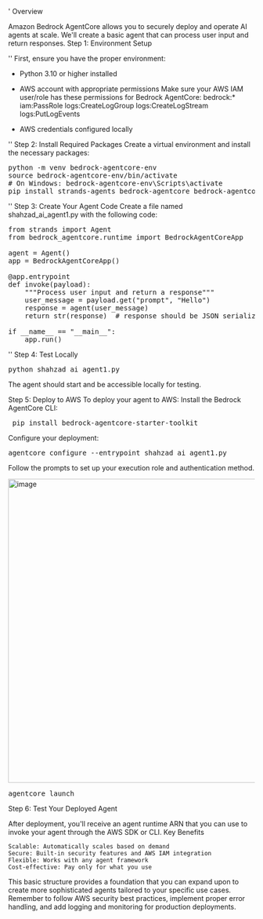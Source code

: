 ' Overview

Amazon Bedrock AgentCore allows you to securely deploy and operate AI agents at scale. We'll create a basic agent that can process user input and return responses.
Step 1: Environment Setup

'' First, ensure you have the proper environment:
* Python 3.10 or higher installed
* AWS account with appropriate permissions
Make sure your AWS IAM user/role has these permissions for Bedrock AgentCore:
    bedrock:*
    iam:PassRole
    logs:CreateLogGroup
    logs:CreateLogStream
    logs:PutLogEvents

* AWS credentials configured locally

'' Step 2: Install Required Packages
Create a virtual environment and install the necessary packages:

<pre>
python -m venv bedrock-agentcore-env
source bedrock-agentcore-env/bin/activate  
# On Windows: bedrock-agentcore-env\Scripts\activate
pip install strands-agents bedrock-agentcore bedrock-agentcore-starter-toolkit
</pre>

'' Step 3: Create Your Agent Code
Create a file named shahzad_ai_agent1.py
with the following code:

<pre>
from strands import Agent
from bedrock_agentcore.runtime import BedrockAgentCoreApp

agent = Agent()
app = BedrockAgentCoreApp()

@app.entrypoint
def invoke(payload):
    """Process user input and return a response"""
    user_message = payload.get("prompt", "Hello")
    response = agent(user_message)
    return str(response)  # response should be JSON serializable

if __name__ == "__main__":
    app.run()
</pre>

'' Step 4: Test Locally
<pre>python shahzad_ai_agent1.py</pre>
The agent should start and be accessible locally for testing.

Step 5: Deploy to AWS
To deploy your agent to AWS: Install the Bedrock AgentCore CLI:


<pre> pip install bedrock-agentcore-starter-toolkit</pre>


Configure your deployment:
<pre>agentcore configure --entrypoint shahzad_ai_agent1.py</pre>
Follow the prompts to set up your execution role and authentication method.


<img width="979" height="619" alt="image" src="https://github.com/user-attachments/assets/412a4613-f7c1-4b73-abaf-0feb09d16802" />



<pre>agentcore launch</pre>


Step 6: Test Your Deployed Agent

After deployment, you'll receive an agent runtime ARN that you can use to invoke your agent through the AWS SDK or CLI.
Key Benefits

    Scalable: Automatically scales based on demand
    Secure: Built-in security features and AWS IAM integration
    Flexible: Works with any agent framework
    Cost-effective: Pay only for what you use

This basic structure provides a foundation that you can expand upon to create more sophisticated agents tailored to your specific use cases. 
Remember to follow AWS security best practices, implement proper error handling, and add logging and monitoring for production deployments.
